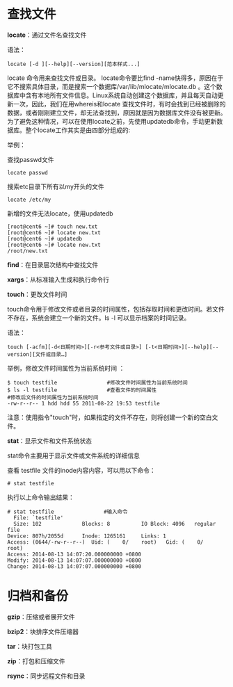 # 查找文件

**locate**：通过文件名查找文件

语法：

```
locate [-d ][--help][--version][范本样式...]
```

locate 命令用来查找文件或目录。 locate命令要比find -name快得多，原因在于它不搜索具体目录，而是搜索一个数据库/var/lib/mlocate/mlocate.db 。这个数据库中含有本地所有文件信息。Linux系统自动创建这个数据库，并且每天自动更新一次，因此，我们在用whereis和locate 查找文件时，有时会找到已经被删除的数据，或者刚刚建立文件，却无法查找到，原因就是因为数据库文件没有被更新。为了避免这种情况，可以在使用locate之前，先使用updatedb命令，手动更新数据库。整个locate工作其实是由四部分组成的:

举例：

查找passwd文件

```
locate passwd
```

搜索etc目录下所有以my开头的文件

```
locate /etc/my
```

新增的文件无法locate，使用updatedb

```
[root@cent6 ~]# touch new.txt
[root@cent6 ~]# locate new.txt
[root@cent6 ~]# updatedb
[root@cent6 ~]# locate new.txt
/root/new.txt
```

**find**：在目录层次结构中查找文件

**xargs**：从标准输入生成和执行命令行 

**touch**：更改文件时间

touch命令用于修改文件或者目录的时间属性，包括存取时间和更改时间。若文件不存在，系统会建立一个新的文件。ls -l 可以显示档案的时间记录。

语法：

```
touch [-acfm][-d<日期时间>][-r<参考文件或目录>] [-t<日期时间>][--help][--version][文件或目录…]
```

举例，修改文件时间属性为当前系统时间 ：

```
$ touch testfile                #修改文件时间属性为当前系统时间  
$ ls -l testfile                #查看文件的时间属性  
#修改后文件的时间属性为当前系统时间  
-rw-r--r-- 1 hdd hdd 55 2011-08-22 19:53 testfile  
```

注意：使用指令"touch"时，如果指定的文件不存在，则将创建一个新的空白文件。

**stat**：显示文件和文件系统状态

stat命令主要用于显示文件或文件系统的详细信息

查看 testfile 文件的inode内容内容，可以用以下命令：

```
# stat testfile
```

执行以上命令输出结果：

```
# stat testfile                #输入命令
  File: `testfile'
  Size: 102             Blocks: 8          IO Block: 4096   regular file
Device: 807h/2055d      Inode: 1265161     Links: 1
Access: (0644/-rw-r--r--)  Uid: (    0/    root)   Gid: (    0/    root)
Access: 2014-08-13 14:07:20.000000000 +0800
Modify: 2014-08-13 14:07:07.000000000 +0800
Change: 2014-08-13 14:07:07.000000000 +0800
```

# 归档和备份

**gzip**：压缩或者展开文件

**bzip2**：块排序文件压缩器

**tar**：块打包工具

**zip**：打包和压缩文件

**rsync**：同步远程文件和目录